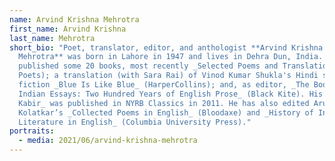 ```yaml
---
name: Arvind Krishna Mehrotra
first_name: Arvind Krishna
last_name: Mehrotra
short_bio: "Poet, translator, editor, and anthologist **Arvind Krishna
  Mehrotra** was born in Lahore in 1947 and lives in Dehra Dun, India. He has
  published some 20 books, most recently _Selected Poems and Translations_ (NYRB
  Poets); a translation (with Sara Rai) of Vinod Kumar Shukla's Hindi short
  fiction _Blue Is Like Blue_ (HarperCollins); and, as editor, _The Book of
  Indian Essays: Two Hundred Years of English Prose_ (Black Kite). His _Songs of
  Kabir_ was published in NYRB Classics in 2011. He has also edited Arun
  Kolatkar’s _Collected Poems in English_ (Bloodaxe) and _History of Indian
  Literature in English_ (Columbia University Press)."
portraits:
  - media: 2021/06/arvind-krishna-mehrotra
---
```


